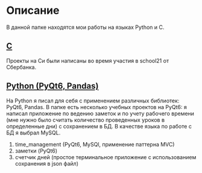 # Описание
В данной папке находятся мои работы на языках Python и C. 
## [C](https://github.com/IlyaVinigradov/portfolio/tree/main/C)
Проекты на Си были написаны во время участия в school21 от Сбербанка.
## [Python (PyQt6, Pandas)](https://github.com/IlyaVinigradov/portfolio/tree/main/python)
На Python я писал для себя с применением различных библиотек: PyQt6, Pandas. В папке есть несколько учебных проектов на PyQt6: я написал приложение по ведению заметок и по учету рабочего времени (мне нужно было считать количество проведенных уроков в определенные дни) с сохранением в БД. В качестве языка по работе с БД я выбрал MySQL.
1. time_management (PyQt6, MySQl, применение паттерна MVC)
2. заметки (PyQt6)
3. счетчик дней (простое терминальное приложение с использованием сохранения в json файл)
